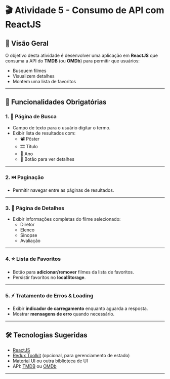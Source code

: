 # 🎬 Atividade 5 - Consumo de API com ReactJS  


## 📌 Visão Geral  
O objetivo desta atividade é desenvolver uma aplicação em **ReactJS** que consuma a API do **TMDB** (ou **OMDb**) para permitir que usuários:  
- Busquem filmes  
- Visualizem detalhes  
- Montem uma lista de favoritos  

---

## 🚀 Funcionalidades Obrigatórias  

### 1. 🔎 Página de Busca  
- Campo de texto para o usuário digitar o termo.  
- Exibir lista de resultados com:  
  - 📽️ Pôster  
  - 🎞️ Título  
  - 📅 Ano  
  - 🔘 Botão para ver detalhes  

---

### 2. ⏭️ Paginação  
- Permitir navegar entre as páginas de resultados.  

---

### 3. 📝 Página de Detalhes  
- Exibir informações completas do filme selecionado:  
  - Diretor  
  - Elenco  
  - Sinopse  
  - Avaliação  

---

### 4. ⭐ Lista de Favoritos  
- Botão para **adicionar/remover** filmes da lista de favoritos.  
- Persistir favoritos no **localStorage**.  

---

### 5. ⚡ Tratamento de Erros & Loading  
- Exibir **indicador de carregamento** enquanto aguarda a resposta.  
- Mostrar **mensagens de erro** quando necessário.  

---

## 🛠️ Tecnologias Sugeridas  
- [ReactJS](https://react.dev/)  
- [Redux Toolkit](https://redux-toolkit.js.org/) (opcional, para gerenciamento de estado)  
- [Material UI](https://mui.com/) ou outra biblioteca de UI  
- API: [TMDB](https://developer.themoviedb.org/) ou [OMDb](https://www.omdbapi.com/)  

---




